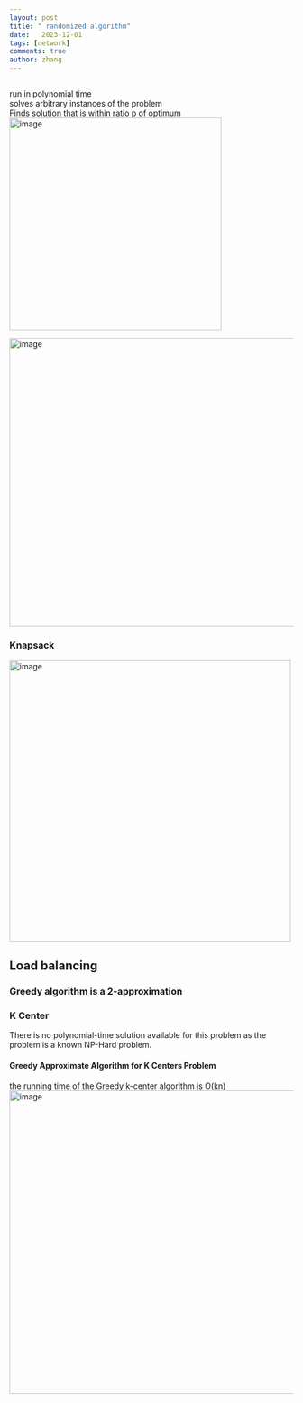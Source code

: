 ```yaml
---
layout: post
title: " randomized algorithm"
date:   2023-12-01
tags: [network]
comments: true
author: zhang
---
```


## 
run in polynomial time  
solves arbitrary instances of the problem  
Finds solution that is within ratio p of optimum    
<img width="376" alt="image" src="https://github.com/zhang-mickey/zhang-mickey.github.io/assets/145342600/27c061db-6963-4dec-869f-6712ac32eb04">  

<img width="511" alt="image" src="https://github.com/zhang-mickey/zhang-mickey.github.io/assets/145342600/06b7b91b-37d7-467d-9fe6-70f9b814050e">  

### Knapsack  
<img width="499" alt="image" src="https://github.com/zhang-mickey/zhang-mickey.github.io/assets/145342600/ad6a68bd-469e-41e1-a0ec-9a9b097efc0b">

### 
## Load balancing  

### Greedy algorithm is a 2-approximation  

### K Center
There is no polynomial-time solution available for this problem as the problem is a known NP-Hard problem.   
#### Greedy Approximate Algorithm for K Centers Problem
the running time of the Greedy k-center algorithm is O(kn)  
<img width="537" alt="image" src="https://github.com/zhang-mickey/zhang-mickey.github.io/assets/145342600/aaf7d3f2-ceeb-48df-9107-b26848e9613a">

